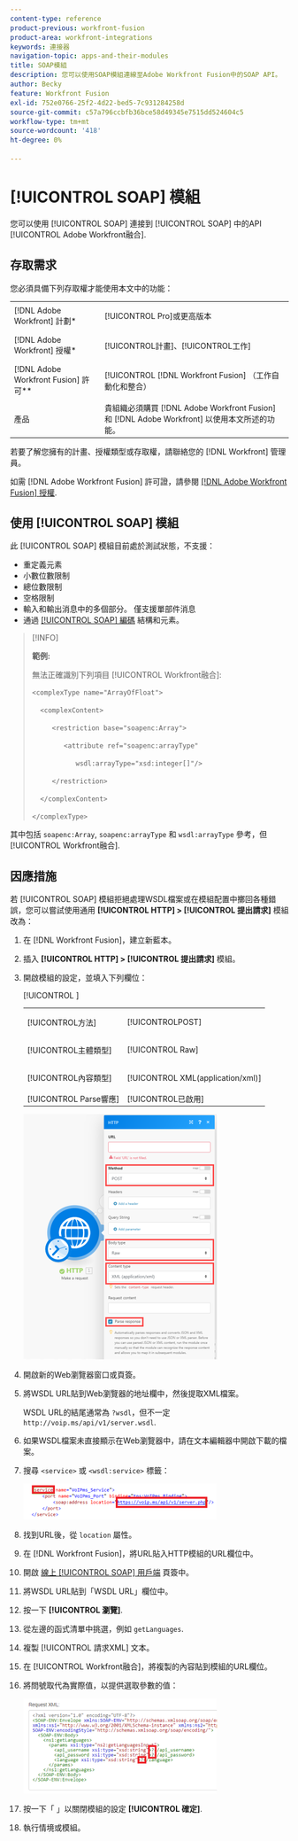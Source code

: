 ```yaml
---
content-type: reference
product-previous: workfront-fusion
product-area: workfront-integrations
keywords: 連接器
navigation-topic: apps-and-their-modules
title: SOAP模組
description: 您可以使用SOAP模組連線至Adobe Workfront Fusion中的SOAP API。
author: Becky
feature: Workfront Fusion
exl-id: 752e0766-25f2-4d22-bed5-7c931284258d
source-git-commit: c57a796ccbfb36bce58d49345e7515dd524604c5
workflow-type: tm+mt
source-wordcount: '418'
ht-degree: 0%

---
```


# [!UICONTROL SOAP] 模組

您可以使用 [!UICONTROL SOAP] 連接到 [!UICONTROL SOAP] 中的API [!UICONTROL Adobe Workfront融合].

## 存取需求

您必須具備下列存取權才能使用本文中的功能：

<table style="table-layout:auto"> 
 <col> 
 <col> 
 <tbody> 
  <tr> 
   <td role="rowheader">[!DNL Adobe Workfront] 計劃*</td>
  <td> <p>[!UICONTROL Pro]或更高版本</p> </td>
  </tr> 
  <tr data-mc-conditions=""> 
   <td role="rowheader">[!DNL Adobe Workfront] 授權*</td>
   <td> <p>[!UICONTROL計畫]、[!UICONTROL工作]</p> </td> 
  </tr> 
  <tr> 
   <td role="rowheader">[!DNL Adobe Workfront Fusion] 許可**</td> 
   <td> <p>[!UICONTROL [!DNL Workfront Fusion] （工作自動化和整合） </p> </td> 
  </tr> 
  <tr> 
   <td role="rowheader">產品</td> 
   <td>貴組織必須購買 [!DNL Adobe Workfront Fusion] 和 [!DNL Adobe Workfront] 以使用本文所述的功能。</td> 
  </tr> 
 </tbody> 
</table>

若要了解您擁有的計畫、授權類型或存取權，請聯絡您的 [!DNL Workfront] 管理員。

如需 [!DNL Adobe Workfront Fusion] 許可證，請參閱 [[!DNL Adobe Workfront Fusion] 授權](../../workfront-fusion/get-started/license-automation-vs-integration.md).

## 使用 [!UICONTROL SOAP] 模組

此 [!UICONTROL SOAP] 模組目前處於測試狀態，不支援：

* 重定義元素
* 小數位數限制
* 總位數限制
* 空格限制
* 輸入和輸出消息中的多個部分。 僅支援單部件消息
* 通過 [[!UICONTROL SOAP] 編碼](http://schemas.xmlsoap.org) 結構和元素。

>[!INFO]
>
>**範例:**
>  
>無法正確識別下列項目 [!UICONTROL Workfront融合]:
>
>```
><complexType name="ArrayOfFloat">
>
>   <complexContent>
>
>      <restriction base="soapenc:Array">
>
>         <attribute ref="soapenc:arrayType"
>
>            wsdl:arrayType="xsd:integer[]"/>
>
>      </restriction>
>
>   </complexContent>
>
></complexType>
>```

其中包括 `soapenc:Array`, `soapenc:arrayType` 和 `wsdl:arrayType` 參考，但 [!UICONTROL Workfront融合].

## 因應措施

若 [!UICONTROL SOAP] 模組拒絕處理WSDL檔案或在模組配置中擲回各種錯誤，您可以嘗試使用通用 **[!UICONTROL HTTP] > [!UICONTROL 提出請求]** 模組改為：

1. 在 [!DNL Workfront Fusion]，建立新藍本。
1. 插入 **[!UICONTROL HTTP] > [!UICONTROL 提出請求]** 模組。
1. 開啟模組的設定，並填入下列欄位：

   <table style="table-layout:auto"> 
    <col> 
    <col> 
    <tbody> 
     <tr> 
      <td role="rowheader">[!UICONTROL方法]</td> 
      <td> <p>[!UICONTROLPOST]</p> </td> 
     </tr> 
     <tr data-mc-conditions=""> 
      <td role="rowheader">[!UICONTROL主體類型]</td> 
      <td> <p>[!UICONTROL Raw]</p> </td> [!UICONTROL ]
     </tr> 
     <tr> 
      <td role="rowheader">[!UICONTROL內容類型]</td> 
      <td> <p>[!UICONTROL XML(application/xml)]</p> </td> 
     </tr> 
     <tr> 
      <td role="rowheader">[!UICONTROL Parse響應]</td> 
      <td>[!UICONTROL已啟用]</td> 
     </tr> 
    </tbody> 
   </table>

   ![](assets/workaround-350x443.png)

1. 開啟新的Web瀏覽器窗口或頁簽。
1. 將WSDL URL貼到Web瀏覽器的地址欄中，然後提取XML檔案。

   WSDL URL的結尾通常為 `?wsdl`，但不一定 `http://voip.ms/api/v1/server.wsdl`.

1. 如果WSDL檔案未直接顯示在Web瀏覽器中，請在文本編輯器中開啟下載的檔案。
1. 搜尋 `<service>` 或 `<wsdl:service>` 標籤：

   ![](assets/service-350x65.png)

1. 找到URL後，從 `location` 屬性。
1. 在 [!DNL Workfront Fusion]，將URL貼入HTTP模組的URL欄位中。
1. 開啟 [線上 [!UICONTROL SOAP] 用戶端](https://wsdlbrowser.com/) 頁簽中。
1. 將WSDL URL貼到「WSDL URL」欄位中。
1. 按一下 **[!UICONTROL 瀏覽]**.
1. 從左邊的函式清單中挑選，例如 `getLanguages`.
1. 複製 [!UICONTROL 請求XML] 文本。
1. 在 [!UICONTROL Workfront融合]，將複製的內容貼到模組的URL欄位。
1. 將問號取代為實際值，以提供選取參數的值：

   ![](assets/request-xml-350x172.png)

1. 按一下「 」以關閉模組的設定 **[!UICONTROL 確定]**.
1. 執行情境或模組。
